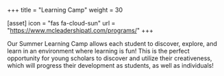 +++
title = "Learning Camp"
weight = 30

[asset]
  icon = "fas fa-cloud-sun"
  url = "https://www.mcleadershipatl.com/programs/"
+++

Our Summer Learning Camp allows each student to discover, explore, and learn in an environment where learning is fun! This is the perfect opportunity for young scholars to discover and utilize their creativeness, which will progress their development as students, as well as individuals!
